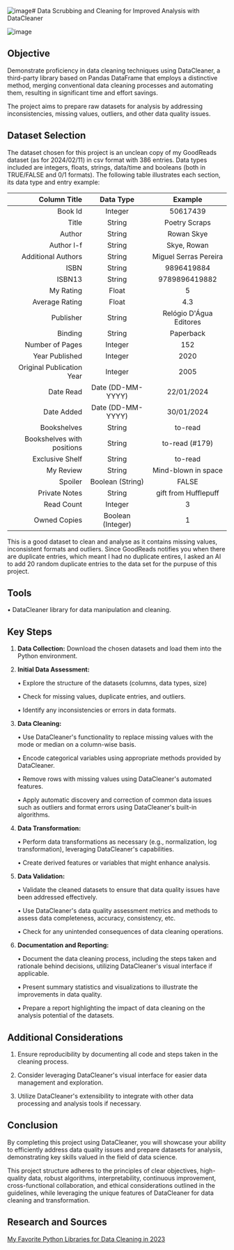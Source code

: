 ![image](https://github.com/westrany/Data-Scrubbing-and-Cleaning-for-Improved-Analysis-with-DataCleaner/assets/69496007/17e7147a-969f-4717-a7e2-f04e9084f65a)# Data Scrubbing and Cleaning for Improved Analysis with DataCleaner

![image](https://github.com/westrany/Data-Scrubbing-and-Cleaning-for-Improved-Analysis-with-Python/assets/69496007/8b8c009c-dcb5-4c1e-bcb8-cc3821423902)

## Objective  

Demonstrate proficiency in data cleaning techniques using DataCleaner, a third-party library based on Pandas DataFrame that employs a distinctive method, merging conventional data cleaning processes and automating them, resulting in significant time and effort savings.  

The project aims to prepare raw datasets for analysis by addressing inconsistencies, missing values, outliers, and other data quality issues.

## Dataset Selection  

The dataset chosen for this project is an unclean copy of my GoodReads dataset (as for 2024/02/11) in csv format with 386 entries. Data types included are integers, floats, strings, data/time and booleans (both in TRUE/FALSE and 0/1 formats). The following table illustrates each section, its data type and entry example:  

| Column Title                  | Data Type      | Example                                                        |
|-------------------------------:|:----------------:|:----------------------------------------------------------------:|
| Book Id                       | Integer        | 50617439                                                       |
| Title                         | String         | Poetry Scraps                                                  |
| Author                        | String         | Rowan Skye                                                     |
| Author l-f                    | String         | Skye, Rowan                                                    |
| Additional Authors            | String         | Miguel Serras Pereira                                          |
| ISBN                          | String         | 9896419884                                                     |
| ISBN13                        | String         | 9789896419882                                                  |
| My Rating                     | Float          | 5                                                              |
| Average Rating                | Float          | 4.3                                                              |
| Publisher                     | String         | Relógio D'Água Editores                                        |
| Binding                       | String         | Paperback                                                      |
| Number of Pages               | Integer        | 152                                                            |
| Year Published                | Integer        | 2020                                                           |
| Original Publication Year     | Integer        | 2005                                                           |
| Date Read                     | Date (DD-MM-YYYY)         | 22/01/2024                                          |
| Date Added                    | Date (DD-MM-YYYY)          | 30/01/2024                                         |
| Bookshelves                   | String         | to-read                                                        |
| Bookshelves with positions    | String         | to-read (#179)                                                 |
| Exclusive Shelf               | String         | to-read                                                        |
| My Review                     | String         | Mind-blown in space                                            |
| Spoiler                       | Boolean (String)         | FALSE                                                |
| Private Notes                 | String         | gift from Hufflepuff                                           |
| Read Count                    | Integer        | 3                                                              |
| Owned Copies                  | Boolean (Integer)        | 1                                                    |  

This is a good dataset to clean and analyse as it contains missing values, inconsistent formats and outliers. Since GoodReads notifies you when there are duplicate entries, which meant I had no duplicate entires, I asked an AI to add 20 random duplicate entries to the data set for the purpuse of this project.

## Tools  

• DataCleaner library for data manipulation and cleaning.

## Key Steps  

1. **Data Collection:** Download the chosen datasets and load them into the Python environment.
   
2. **Initial Data Assessment:**
   
      • Explore the structure of the datasets (columns, data types, size)
   
      • Check for missing values, duplicate entries, and outliers.
   
      • Identify any inconsistencies or errors in data formats.
   
3. **Data Cleaning:**
   
      • Use DataCleaner's functionality to replace missing values with the mode or median on a column-wise basis.
   
      • Encode categorical variables using appropriate methods provided by DataCleaner.  

      • Remove rows with missing values using DataCleaner's automated features.  

      • Apply automatic discovery and correction of common data issues such as outliers and format errors using DataCleaner's built-in algorithms.  

   
4. **Data Transformation:**
   
      • Perform data transformations as necessary (e.g., normalization, log transformation), leveraging DataCleaner's capabilities.
   
      • Create derived features or variables that might enhance analysis.
   
8. **Data Validation:**
   
      • Validate the cleaned datasets to ensure that data quality issues have been addressed effectively.
   
      • Use DataCleaner's data quality assessment metrics and methods to assess data completeness, accuracy, consistency, etc.
   
      • Check for any unintended consequences of data cleaning operations.
   
10. **Documentation and Reporting:**
    
      • Document the data cleaning process, including the steps taken and rationale behind decisions, utilizing DataCleaner's visual interface if applicable.
    
      • Present summary statistics and visualizations to illustrate the improvements in data quality.
    
      • Prepare a report highlighting the impact of data cleaning on the analysis potential of the datasets.
    

## Additional Considerations  
1. Ensure reproducibility by documenting all code and steps taken in the cleaning process.
   
2. Consider leveraging DataCleaner's visual interface for easier data management and exploration.
   
3. Utilize DataCleaner's extensibility to integrate with other data processing and analysis tools if necessary.

## Conclusion  

By completing this project using DataCleaner, you will showcase your ability to efficiently address data quality issues and prepare datasets for analysis, demonstrating key skills valued in the field of data science.  


This project structure adheres to the principles of clear objectives, high-quality data, robust algorithms, interpretability, continuous improvement, cross-functional collaboration, and ethical considerations outlined in the guidelines, while leveraging the unique features of DataCleaner for data cleaning and transformation.  

## Research and Sources   

[My Favorite Python Libraries for Data Cleaning in 2023](https://medium.com/@tubelwj/my-favorite-python-libraries-for-data-cleaning-in-2023-c475830dacbb)
